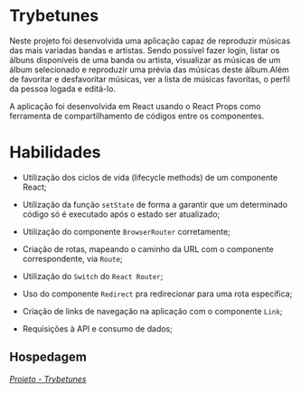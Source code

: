 # Trybetunes

Neste projeto foi desenvolvida uma aplicação capaz de reproduzir músicas das mais variadas bandas e artistas. Sendo possível fazer login, listar os álbuns disponíveis de uma banda ou artista, visualizar as músicas de um álbum selecionado e reproduzir uma prévia das músicas deste álbum.Além de favoritar e desfavoritar músicas, ver a lista de músicas favoritas, o perfil da pessoa logada e editá-lo.

A aplicação foi desenvolvida em React usando o React Props como ferramenta de compartilhamento de códigos entre os componentes.


# Habilidades

- Utilização dos ciclos de vida (lifecycle methods) de um componente React;

- Utilização da função `setState` de forma a garantir que um determinado código só é executado após o estado ser atualizado;

- Utilização do componente `BrowserRouter` corretamente;

- Criação de rotas, mapeando o caminho da URL com o componente correspondente, via `Route`;

- Utilização do `Switch` do `React Router`;

- Uso do componente `Redirect` pra redirecionar para uma rota específica;

- Criação de links de navegação na aplicação com o componente `Link`;

- Requisições à API e consumo de dados;


## Hospedagem

_[Projeto - Trybetunes](https://trybetunes-project-geovanaaugusta.vercel.app//)_